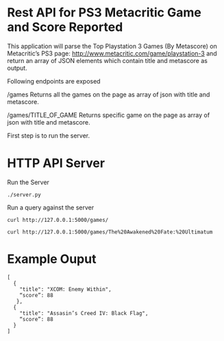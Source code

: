 # Rest API for PS3 Metacritic Game and Score Reported

This application will parse the Top Playstation 3 Games (By Metascore) on Metacritic’s PS3 page: http://www.metacritic.com/game/playstation-3 and return an array of JSON elements which contain title and metascore as output.

Following endpoints are exposed

/games
Returns all the games on the page as array of json with title and metascore.

/games/TITLE_OF_GAME
Returns specific game on the page as array of json with title and metascore.

First step is to run the server.
# HTTP API Server
Run the Server
```
./server.py
```

Run a query against the server

```
curl http://127.0.0.1:5000/games/
```

```
curl http://127.0.0.1:5000/games/The%20Awakened%20Fate:%20Ultimatum
```

# Example Ouput
```
[
  {
    "title": "XCOM: Enemy Within",
    “score”: 88
   },
  {
    "title": "Assasin’s Creed IV: Black Flag",
    “score”: 88
  }
]
```
